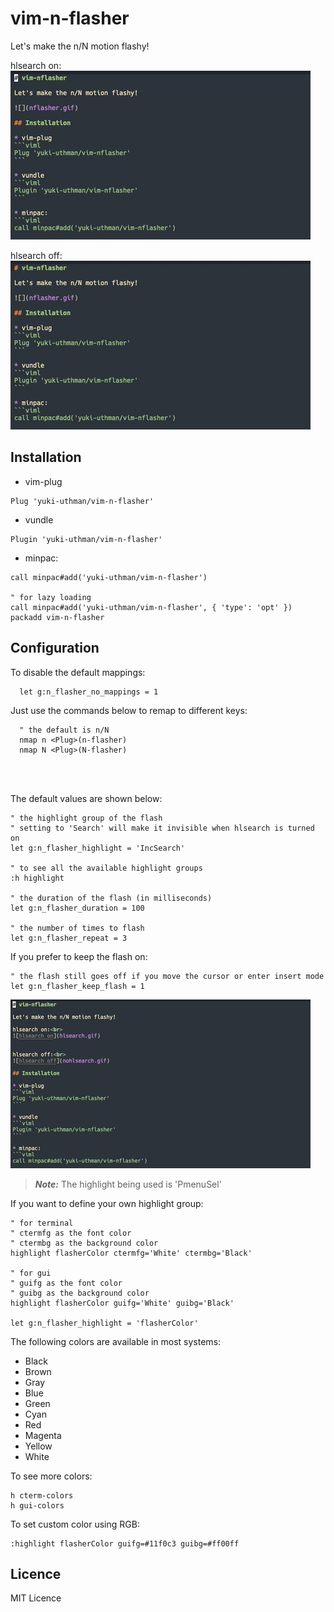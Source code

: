 # vim-n-flasher

Let's make the n/N motion flashy!

hlsearch on:<br>
![hlsearch on](hlsearch.gif)


hlsearch off:<br>
![hlsearch off](nohlsearch.gif)

## Installation

* vim-plug
```viml
Plug 'yuki-uthman/vim-n-flasher'
```

* vundle
```viml
Plugin 'yuki-uthman/vim-n-flasher'
```

* minpac:
```viml
call minpac#add('yuki-uthman/vim-n-flasher')

" for lazy loading
call minpac#add('yuki-uthman/vim-n-flasher', { 'type': 'opt' })
packadd vim-n-flasher
```

## Configuration

To disable the default mappings:
```viml
  let g:n_flasher_no_mappings = 1
```

Just use the commands below to remap to different keys:
```viml
  " the default is n/N
  nmap n <Plug>(n-flasher)
  nmap N <Plug>(N-flasher)
```
<br>
<br>


The default values are shown below:
```vimL
" the highlight group of the flash
" setting to 'Search' will make it invisible when hlsearch is turned on
let g:n_flasher_highlight = 'IncSearch'

" to see all the available highlight groups
:h highlight 

" the duration of the flash (in milliseconds)
let g:n_flasher_duration = 100

" the number of times to flash
let g:n_flasher_repeat = 3
```

If you prefer to keep the flash on:
```vimL
" the flash still goes off if you move the cursor or enter insert mode
let g:n_flasher_keep_flash = 1
```
![](keep_flash.gif)
> **_Note:_** The highlight being used is 'PmenuSel'

If you want to define your own highlight group:
```vimL
" for terminal
" ctermfg as the font color
" ctermbg as the background color
highlight flasherColor ctermfg='White' ctermbg='Black'

" for gui
" guifg as the font color
" guibg as the background color
highlight flasherColor guifg='White' guibg='Black'

let g:n_flasher_highlight = 'flasherColor'
```
The following colors are available in most systems:
  - Black
  - Brown
  - Gray
  - Blue
  - Green
  - Cyan
  - Red
  - Magenta
  - Yellow
  - White

To see more colors:
```vimL
h cterm-colors
h gui-colors
```

To set custom color using RGB:
```vimL
:highlight flasherColor guifg=#11f0c3 guibg=#ff00ff
```

## Licence

MIT Licence

